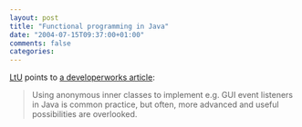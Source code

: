 ```yaml
---
layout: post
title: "Functional programming in Java"
date: "2004-07-15T09:37:00+01:00"
comments: false
categories: 
---
```


<p><a href="http://lambda-the-ultimate.org/node/view/95">LtU</a> points to <a href="http://www-106.ibm.com/developerworks/library/j-fp.html?ca=drs-j2904">a developerworks article</a>:</p>

<blockquote>
<p>Using anonymous inner classes to implement e.g. GUI event listeners in Java is common practice, but often, more advanced and useful possibilities are overlooked.</p>
</blockquote>


